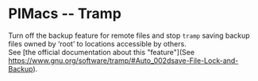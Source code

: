# PIMacs -- Tramp

Turn off the backup feature for remote files and stop `tramp` saving
backup files owned by ‘root’ to locations accessible by others.  
See [the official documentation about this "feature"](See https://www.gnu.org/software/tramp/#Auto_002dsave-File-Lock-and-Backup).
